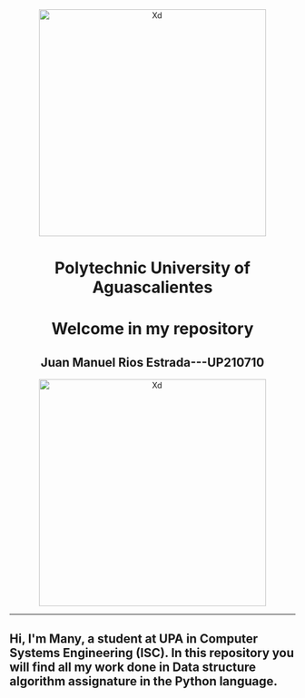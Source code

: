 <center>

<div align="center">
<img alt="Xd" src='imagenes/giphy.gif' width='400'>
</div>

# Polytechnic University of Aguascalientes
# Welcome in my repository
## Juan Manuel Rios Estrada---UP210710

<div align="center">
<img alt="Xd" src='imagenes/Python.png' width='400'>
</div>

</center>

------------

## Hi, I'm Many, a student at UPA in Computer Systems Engineering (ISC). In this repository you will find all my work done in Data structure algorithm assignature in the Python language.

<center>

</center>